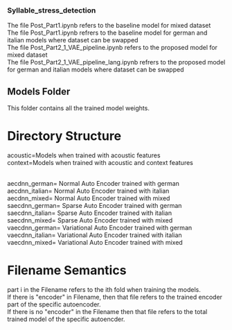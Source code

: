 ### Syllable_stress_detection
The file Post_Part1.ipynb refers to the baseline model for mixed dataset <br />
The file Post_Part1.ipynb refrers to the baseline model for german and italian models where dataset can be swapped <br />
The file Post_Part2_1_VAE_pipeline.ipynb refers to the proposed model for mixed dataset <br />
The file Post_Part2_1_VAE_pipeline_lang.ipynb refrers to the proposed model for german and italian models where dataset can be swapped <br />

## Models Folder
This folder contains all the trained model weights.

# Directory Structure
acoustic=Models when trained with acoustic features <br />
context=Models when trained with acoustic and context features <br /> <br />

aecdnn_german= Normal Auto Encoder trained with german <br />
aecdnn_italian= Normal Auto Encoder trained with italian <br />
aecdnn_mixed= Normal Auto Encoder trained with mixed <br />
saecdnn_german= Sparse Auto Encoder trained with german <br />
saecdnn_italian= Sparse Auto Encoder trained with italian <br />
saecdnn_mixed= Sparse Auto Encoder trained with mixed <br />
vaecdnn_german= Variational Auto Encoder trained with german <br />
vaecdnn_italian= Variational Auto Encoder trained with italian <br />
vaecdnn_mixed= Variational Auto Encoder trained with mixed <br />

# Filename Semantics
part i in the Filename refers to the ith fold when training the models. <br />
If there is "encoder" in Filename, then that file refers to the trained encoder part of the specific autoencoder. <br />
If there is no "encoder" in the Filename then that file refers to the total trained model of the specific autoencder. <br />
